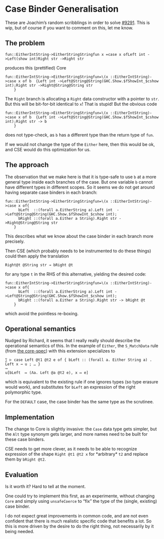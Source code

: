 # Case Binder Generalisation


These are Joachim’s random scribblings in order to solve [\#9291](https://gitlab.haskell.org//ghc/ghc/issues/9291). This is wip, but of course if you want to comment on this, let me know.

## The problem

```
fun::EitherIntString->EitherStringStringfun x =case x ofLeft int ->Left(show int)Right str ->Right str
```


produces this (prettified) Core

```
fun::EitherIntString->EitherStringStringfun=\(x ::EitherIntString)->case x of b  {Left int ->Left@String@String(GHC.Show.$fShowInt_$cshow int);Right str ->Right@String@String str
    }
```


The `Right` branch is allocating a `Right` data constructor with a pointer to `str`. But this will be bit-for-bit identical to `x`! That is stupid! But the obvious code

```
fun::EitherIntString->EitherStringStringfun=\(x ::EitherIntString)->case x of b  {Left int ->Left@String@String(GHC.Show.$fShowInt_$cshow int);Right str -> b
    }
```


does not type-check, as `b` has a different type than the return type of `fun`.


If we would not change the type of the `Either` here, then this would be ok, and CSE would do this optimization for us.

## The approach


The observation that we make here is that it is type-safe to use `b` at a more general type inside each branches of the case. But one variable `b` cannot have different types in different scopes. So it seems we do not get around having separate case binders in each branch:

```
fun::EitherIntString->EitherStringStringfun=\(x ::EitherIntString)->case x of{
      bLeft  ::(forall a.EitherString a).Left int  ->Left@String@String(GHC.Show.$fShowInt_$cshow int);
      bRight ::(forall a.Either a String).Right str ->Right@String@String str
    }
```


This describes what we know about the case binder in each branch more precisely.


Then CSE (which probably needs to be instrumented to do these things) could then apply the translation

```
Right@t @String str ⇝ bRight @t
```


for any type `t` in the RHS of this alternative, yielding the desired code:

```
fun::EitherIntString->EitherStringStringfun=\(x ::EitherIntString)->case x of{
      bLeft  ::(forall a.EitherString a).Left int ->Left@String@String(GHC.Show.$fShowInt_$cshow int);
      bRight ::(forall a.Either a String).Right str -> bRight @t
    }
```


which avoid the pointless re-boxing.

## Operational semantics


Nudged by Richard, it seems that I really really should describe the operational semantics of this. In the example of `Either`, the `S_MatchData` rule (from [the core-spec](https://github.com/ghc/ghc/blob/master/docs/core-spec/core-spec.pdf)) with this extension specializes to

```wiki
∑ ⊢ case Left @t1 @t2 e of { bLeft :: (forall a. Either String a) . Left x → u ; … }
⟶
u[bLeft  ↦ (Λa. Left @a @t2 e), x ↦ e]
```


which is equivalent to the existing rule if one ignores types (so type erasure would work), and substitutes for `bLeft` an expression of the right polymorphic type.


For the `DEFAULT` case, the case binder has the same type as the scrutinee.

## Implementation


The change to Core is slightly invasive: the `Case` data type gets simpler, but the `Alt` type synonym gets larger, and more names need to be built for these case binders.


CSE needs to get more clever, as it needs to be able to recognize expression of the shape `Right @t1 @t2 x` for \*arbitrary\* `t2` and replace them by `bRight @t2`. 

## Evaluation


Is it worth it? Hard to tell at the moment.


One could try to implement this first, as an experimente, without changing `Core` and simply using `unsafeCoerce` to “fix” the type of the (single, existing) case binder.


I do not expect great improvements in common code, and are not even confident that there is much realistic specific code that benefits a lot. So this is more driven by the desire to do the right thing, not necessarily by it being needed.
